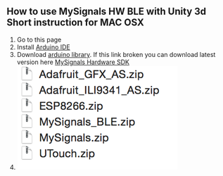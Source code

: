 ## How to use MySignals HW BLE with Unity 3d Short instruction for MAC OSX
1. Go to this page 
2. Install [Arduino IDE](https://www.arduino.cc/en/Main/Software)
3. Download [arduino library](http://www.cooking-hacks.com/media/cooking/images/documentation/mysignals_hardware/MySignals_HW_SDK_V2.0.0.zip). If this link broken you can download latest version here [MySignals Hardware SDK](https://www.cooking-hacks.com/mysignals-hw-ehealth-medical-biometric-iot-platform-arduino-tutorial/#step5)
4. ![](images/image1.png)
